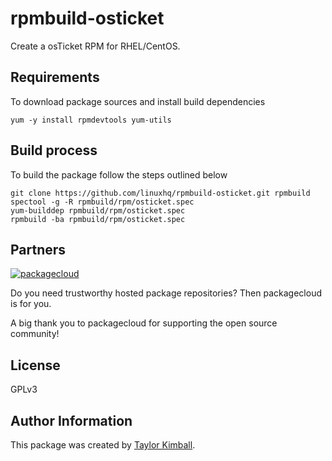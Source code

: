 # rpmbuild-osticket

Create a osTicket RPM for RHEL/CentOS.

## Requirements

To download package sources and install build dependencies

    yum -y install rpmdevtools yum-utils

## Build process

To build the package follow the steps outlined below

    git clone https://github.com/linuxhq/rpmbuild-osticket.git rpmbuild
    spectool -g -R rpmbuild/rpm/osticket.spec
    yum-builddep rpmbuild/rpm/osticket.spec
    rpmbuild -ba rpmbuild/rpm/osticket.spec

## Partners

[![packagecloud](http://dka575ofm4ao0.cloudfront.net/pages-transactional_logos/retina/10543/gKme3F4XRaC5EyKJzKsA)](https://packagecloud.io)

Do you need trustworthy hosted package repositories?  Then packagecloud is for you.

A big thank you to packagecloud for supporting the open source community!

## License

GPLv3

## Author Information

This package was created by [Taylor Kimball](http://www.linuxhq.org).
